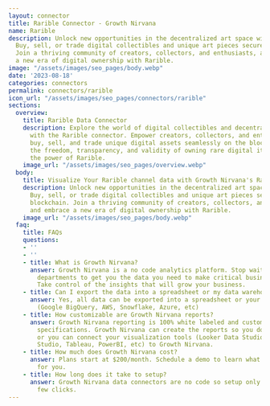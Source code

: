 ```yaml
---
layout: connector
title: Rarible Connector - Growth Nirvana
name: Rarible
description: Unlock new opportunities in the decentralized art space with Rarible.
  Buy, sell, or trade digital collectibles and unique art pieces securely on the blockchain.
  Join a thriving community of creators, collectors, and enthusiasts, and embrace
  a new era of digital ownership with Rarible.
image: "/assets/images/seo_pages/body.webp"
date: '2023-08-18'
categories: connectors
permalink: connectors/rarible
icon_url: "/assets/images/seo_pages/connectors/rarible"
sections:
  overview:
    title: Rarible Data Connector
    description: Explore the world of digital collectibles and decentralized art marketplaces
      with the Rarible connector. Empower creators, collectors, and enthusiasts to
      buy, sell, and trade unique digital assets seamlessly on the blockchain. Experience
      the freedom, transparency, and validity of owning rare digital items, all through
      the power of Rarible.
    image_url: "/assets/images/seo_pages/overview.webp"
  body:
    title: Visualize Your Rarible channel data with Growth Nirvana's Rarible Connector
    description: Unlock new opportunities in the decentralized art space with Rarible.
      Buy, sell, or trade digital collectibles and unique art pieces securely on the
      blockchain. Join a thriving community of creators, collectors, and enthusiasts,
      and embrace a new era of digital ownership with Rarible.
    image_url: "/assets/images/seo_pages/body.webp"
  faq:
    title: FAQs
    questions:
    - ''
    - ''
    - title: What is Growth Nirvana?
      answer: Growth Nirvana is a no code analytics platform. Stop waiting for other
        departments to get you the data you need to make critical business decisions.
        Take control of the insights that will grow your business.
    - title: Can I export the data into a spreadsheet or my data warehouse?
      answer: Yes, all data can be exported into a spreadsheet or your data warehouse
        (Google BigQuery, AWS, Snowflake, Azure, etc)
    - title: How customizable are Growth Nirvana reports?
      answer: Growth Nirvana reporting is 100% white labeled and customized to your
        specifications. Growth Nirvana can create the reports so you don’t have to
        or you can connect your visualization tools (Looker Data Studio/Google Data
        Studio, Tableau, PowerBI, etc) to Growth Nirvana.
    - title: How much does Growth Nirvana cost?
      answer: Plans start at $200/month. Schedule a demo to learn what plan is best
        for you.
    - title: How long does it take to setup?
      answer: Growth Nirvana data connectors are no code so setup only requires a
        few clicks.
---
```

